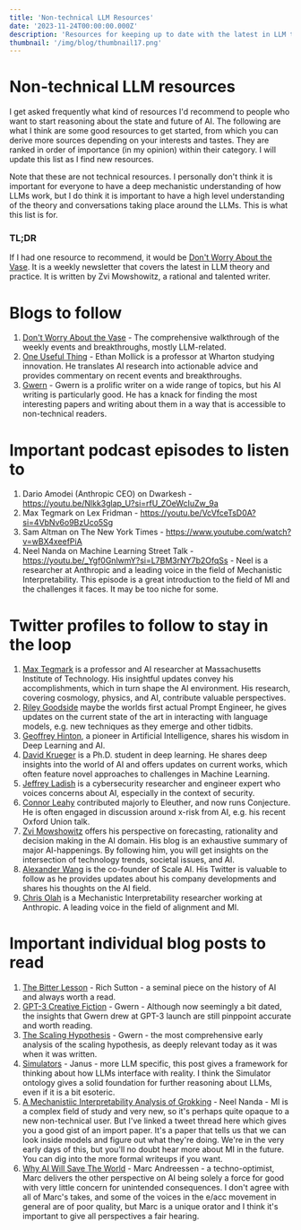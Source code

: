 ```yaml
---
title: 'Non-technical LLM Resources'
date: '2023-11-24T00:00:00.000Z'
description: 'Resources for keeping up to date with the latest in LLM theory and practice that are not overly technical.'
thumbnail: '/img/blog/thumbnail17.png'
---
```


# Non-technical LLM resources

I get asked frequently what kind of resources I'd recommend to people who want to start reasoning about the state and future of AI. The following are what I think are some good resources to get started, from which you can derive more sources depending on your interests and tastes. They are ranked in order of importance (in my opinion) within their category. I will update this list as I find new resources.

Note that these are not technical resources. I personally don't think it is important for everyone to have a deep mechanistic understanding of how LLMs work, but I do think it is important to have a high level understanding of the theory and conversations taking place around the LLMs. This is what this list is for.

### TL;DR
If I had one resource to recommend, it would be [Don't Worry About the Vase](https://thezvi.substack.com/). It is a weekly newsletter that covers the latest in LLM theory and practice. It is written by Zvi Mowshowitz, a rational and talented writer. 

# Blogs to follow
1. [Don't Worry About the Vase](https://thezvi.substack.com/) - The comprehensive walkthrough of the weekly events and breakthroughs, mostly LLM-related.
2. [One Useful Thing](https://www.oneusefulthing.org/) - Ethan Mollick is a professor at Wharton studying innovation. He translates AI research into actionable advice and provides commentary on recent events and breakthroughs.
3. [Gwern](https://gwern.net/) - Gwern is a prolific writer on a wide range of topics, but his AI writing is particularly good. He has a knack for finding the most interesting papers and writing about them in a way that is accessible to non-technical readers.

# Important podcast episodes to listen to
1. Dario Amodei (Anthropic CEO) on Dwarkesh - https://youtu.be/Nlkk3glap_U?si=rfU_ZOeWcIuZw_9a
2. Max Tegmark on Lex Fridman - https://youtu.be/VcVfceTsD0A?si=4VbNv6o9BzUco5Sg
3. Sam Altman on The New York Times - https://www.youtube.com/watch?v=wBX4xeefPiA
4. Neel Nanda on Machine Learning Street Talk - https://youtu.be/_Ygf0GnlwmY?si=L7BM3rNY7b2OfqSs - Neel is a researcher at Anthropic and a leading voice in the field of Mechanistic Interpretability. This episode is a great introduction to the field of MI and the challenges it faces. It may be too niche for some.

# Twitter profiles to follow to stay in the loop
1. [Max Tegmark](https://twitter.com/tegmark) is a professor and AI researcher at Massachusetts Institute of Technology. His insightful updates convey his accomplishments, which in turn shape the AI environment. His research, covering cosmology, physics, and AI, contribute valuable perspectives.
2. [Riley Goodside](https://twitter.com/goodside) maybe the worlds first actual Prompt Engineer, he gives updates on the current state of the art in interacting with language models, e.g. new techniques as they emerge and other tidbits. 
3. [Geoffrey Hinton](https://twitter.com/geoffreyhinton), a pioneer in Artificial Intelligence, shares his wisdom in Deep Learning and AI.
4. [David Krueger](https://twitter.com/DavidSKrueger) is a Ph.D. student in deep learning. He shares  deep insights into the world of AI and offers updates on current works, which often feature novel approaches to challenges in Machine Learning.
5. [Jeffrey Ladish](https://twitter.com/JeffLadish) is a cybersecurity researcher and engineer expert who voices concerns about AI, especially in the context of security. 
6. [Connor Leahy](https://twitter.com/NPCollapse) contributed majorly to Eleuther, and now runs Conjecture. He is often engaged in discussion around x-risk from AI, e.g. his recent Oxford Union talk. 
7. [Zvi Mowshowitz](https://twitter.com/TheZvi) offers his perspective on forecasting, rationality and decision making in the AI domain. His blog is an exhaustive summary of major AI-happenings. By following him, you will get insights on the intersection of technology trends, societal issues, and AI.
8. [Alexander Wang](https://twitter.com/alexandr_wang) is the co-founder of Scale AI. His Twitter is valuable to follow as he provides updates about his company developments and shares his thoughts on the AI field.
9. [Chris Olah](https://twitter.com/ch402) is a Mechanistic Interpretability researcher working at Anthropic. A leading voice in the field of alignment and MI. 

# Important individual blog posts to read
1. [The Bitter Lesson](http://www.incompleteideas.net/IncIdeas/BitterLesson.html) - Rich Sutton - a seminal piece on the history of AI and always worth a read.
2. [GPT-3 Creative Fiction](https://gwern.net/gpt-3) - Gwern - Although now seemingly a bit dated, the insights that Gwern drew at GPT-3 launch are still pinppoint accurate and worth reading. 
3. [The Scaling Hypothesis](https://gwern.net/scaling-hypothesis) - Gwern - the most comprehensive early analysis of the scaling hypothesis, as deeply relevant today as it was when it was written.
3. [Simulators](https://www.alignmentforum.org/posts/vJFdjigzmcXMhNTsx/simulators) - Janus - more LLM specific, this post gives a framework for thinking about how LLMs interface with reality. I think the Simulator ontology gives a solid foundation for further reasoning about LLMs, even if it is a bit esoteric.
3. [A Mechanistiic Interpretability Analysis of Grokking](https://twitter.com/NeelNanda5/status/1559060507524403200) - Neel Nanda - MI is a complex field of study and very new, so it's perhaps quite opaque to a new non-technical user. But I've linked a tweet thread here which gives you a good gist of an import paper. It's a paper that tells us that we can look inside models and figure out what they're doing. We're in the very early days of this, but you'll no doubt hear more about MI in the future. You can dig into the more formal writeups if you want. 
5. [Why AI Will Save The World](https://pmarca.substack.com/p/why-ai-will-save-the-world) - Marc Andreessen - a techno-optimist, Marc delivers the other perspective on AI being solely a force for good with very little concern for unintended consequences. I don't agree with all of Marc's takes, and some of the voices in the e/acc movement in general are of poor quality, but Marc is a unique orator and I think it's important to give all perspectives a fair hearing.  
